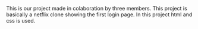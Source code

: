 This is our project made in colaboration by three members. This project is basically a netflix clone showing the first login page. In this project html and css is used.
